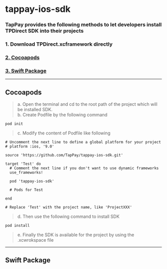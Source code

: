 # tappay-ios-sdk

### TapPay provides the following methods to let developers install TPDirect SDK into their projects

### 1. Download TPDirect.xcframework directly
### [2. Cocoapods](#cocoapods)
### [3. Swift Package](#package)

***
<a name="cocoapods"></a>
## Cocoapods
> a. Open the terminal and cd to the root path of the project which will be installed SDK. <br>
> b. Create Podfile by the following command
```
pod init
```
> c. Modify the content of Podfile like following
```
# Uncomment the next line to define a global platform for your project
# platform :ios, '9.0'

source 'https://github.com/TapPay/tappay-ios-sdk.git'

target 'Test' do
  # Comment the next line if you don't want to use dynamic frameworks
  use_frameworks!

  pod 'tappay-ios-sdk'

  # Pods for Test

end

# Replace 'Test' with the project name, like 'ProjectXXX'
```
> d. Then use the following command to install SDK
```
pod install
```
> e. Finally the SDK is available for the project by using the .xcwrokspace file
***
<a name="package"></a>
## Swift Package
